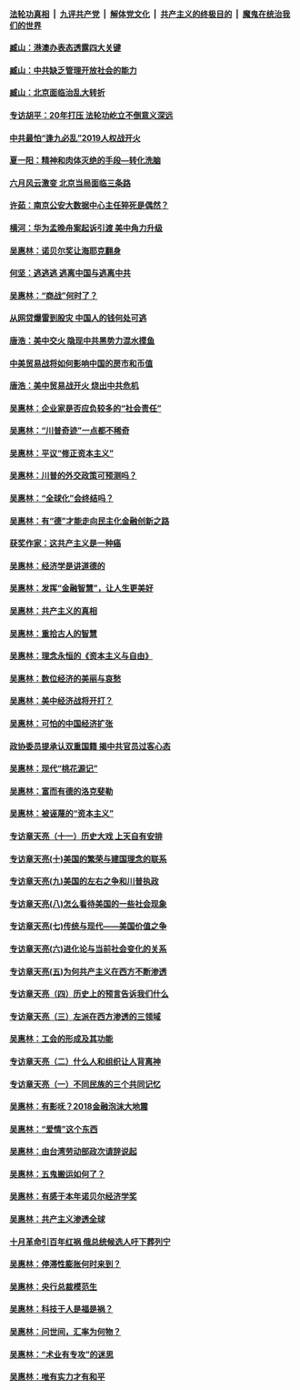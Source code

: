 ####  [法轮功真相](../../../../basic/blob/master/README.md?t=08290526) &nbsp;|&nbsp; [九评共产党](../../../../9ping.md/blob/master/README.md?t=08290526) &nbsp;|&nbsp; [解体党文化](../../../../jtdwh.md/blob/master/README.md?t=08290526)  &nbsp;|&nbsp; [共产主义的终极目的](../../../../gczydzjmd.md/blob/master/README.md?t=08290526) &nbsp;|&nbsp; [魔鬼在统治我们的世界](../../../../mgztzwmdsj.md/blob/master/README.md?t=08290526) 

#### [臧山：港澳办表态透露四大关键](../pages/nsc423/n11421628.md?t=08290526) 

#### [臧山：中共缺乏管理开放社会的能力](../pages/nsc423/n11407457.md?t=08290526) 

#### [臧山：北京面临治乱大转折](../pages/nsc423/n11406895.md?t=08290526) 

#### [专访胡平：20年打压 法轮功屹立不倒意义深远](../pages/nsc423/n11398800.md?t=08290526) 

#### [中共最怕“逢九必乱”2019人权战开火](../pages/nsc423/n11385248.md?t=08290526) 

#### [夏一阳：精神和肉体灭绝的手段—转化洗脑](../pages/nsc423/n11368250.md?t=08290526) 

#### [六月风云激变 北京当局面临三条路](../pages/nsc423/n11313668.md?t=08290526) 

#### [许茹：南京公安大数据中心主任猝死是偶然？](../pages/nsc423/n11064744.md?t=08290526) 

#### [横河：华为孟晚舟案起诉引渡 美中角力升级](../pages/nsc423/n11027230.md?t=08290526) 

#### [吴惠林：诺贝尔奖让海耶克翻身](../pages/nsc423/n10890049.md?t=08290526) 

#### [何坚：逃逃逃 逃离中国与逃离中共](../pages/nsc423/n10592891.md?t=08290526) 

#### [吴惠林：“商战”何时了？](../pages/nsc423/n10573558.md?t=08290526) 

#### [从网贷爆雷到股灾 中国人的钱何处可逃](../pages/nsc423/n10572800.md?t=08290526) 

#### [唐浩：美中交火 隐现中共黑势力混水摸鱼](../pages/nsc423/n10544040.md?t=08290526) 

#### [中美贸易战将如何影响中国的房市和币值](../pages/nsc423/n10543697.md?t=08290526) 

#### [唐浩：美中贸易战开火 烧出中共危机](../pages/nsc423/n10540126.md?t=08290526) 

#### [吴惠林：企业家是否应负较多的“社会责任”](../pages/nsc423/n10535022.md?t=08290526) 

#### [吴惠林：“川普奇迹”一点都不稀奇](../pages/nsc423/n10512808.md?t=08290526) 

#### [吴惠林：平议“修正资本主义”](../pages/nsc423/n10495724.md?t=08290526) 

#### [吴惠林：川普的外交政策可预测吗？](../pages/nsc423/n10462387.md?t=08290526) 

#### [吴惠林：“全球化”会终结吗？](../pages/nsc423/n10452838.md?t=08290526) 

#### [吴惠林：有“德”才能走向民主化金融创新之路](../pages/nsc423/n10432292.md?t=08290526) 

#### [获奖作家：这共产主义是一种癌](../pages/nsc423/n10431541.md?t=08290526) 

#### [吴惠林：经济学是讲道德的](../pages/nsc423/n10398014.md?t=08290526) 

#### [吴惠林：发挥“金融智慧”，让人生更美好](../pages/nsc423/n10375019.md?t=08290526) 

#### [吴惠林：共产主义的真相](../pages/nsc423/n10351394.md?t=08290526) 

#### [吴惠林：重拾古人的智慧](../pages/nsc423/n10337691.md?t=08290526) 

#### [吴惠林：理念永恒的《资本主义与自由》](../pages/nsc423/n10316274.md?t=08290526) 

#### [吴惠林：数位经济的美丽与哀愁](../pages/nsc423/n10292946.md?t=08290526) 

#### [吴惠林：美中经济战将开打？](../pages/nsc423/n10258825.md?t=08290526) 

#### [吴惠林：可怕的中国经济扩张](../pages/nsc423/n10219147.md?t=08290526) 

#### [政协委员提承认双重国籍 揭中共官员过客心态](../pages/nsc423/n10208809.md?t=08290526) 

#### [吴惠林：现代“桃花源记”](../pages/nsc423/n10185234.md?t=08290526) 

#### [吴惠林：富而有德的洛克斐勒](../pages/nsc423/n10142264.md?t=08290526) 

#### [吴惠林：被诬蔑的“资本主义”](../pages/nsc423/n10124816.md?t=08290526) 

#### [专访章天亮（十一）历史大戏 上天自有安排](../pages/nsc423/n10094905.md?t=08290526) 

#### [专访章天亮(十)美国的繁荣与建国理念的联系](../pages/nsc423/n10094899.md?t=08290526) 

#### [专访章天亮(九)美国的左右之争和川普执政](../pages/nsc423/n10094889.md?t=08290526) 

#### [专访章天亮(八)怎么看待美国的一些社会现象](../pages/nsc423/n10094857.md?t=08290526) 

#### [专访章天亮(七)传统与现代——美国价值之争](../pages/nsc423/n10093140.md?t=08290526) 

#### [专访章天亮(六)进化论与当前社会变化的关系](../pages/nsc423/n10092036.md?t=08290526) 

#### [专访章天亮(五)为何共产主义在西方不断渗透](../pages/nsc423/n10083620.md?t=08290526) 

#### [专访章天亮（四）历史上的预言告诉我们什么](../pages/nsc423/n10083606.md?t=08290526) 

#### [专访章天亮（三）左派在西方渗透的三领域](../pages/nsc423/n10081115.md?t=08290526) 

#### [吴惠林：工会的形成及其功能](../pages/nsc423/n10080633.md?t=08290526) 

#### [专访章天亮（二）什么人和组织让人背离神](../pages/nsc423/n10076637.md?t=08290526) 

#### [专访章天亮（一）不同民族的三个共同记忆](../pages/nsc423/n10074188.md?t=08290526) 

#### [吴惠林：有影呒？2018金融泡沫大地震](../pages/nsc423/n10040534.md?t=08290526) 

#### [吴惠林：“爱情”这个东西](../pages/nsc423/n10019423.md?t=08290526) 

#### [吴惠林：由台湾劳动部政次请辞说起](../pages/nsc423/n9979679.md?t=08290526) 

#### [吴惠林：五鬼搬运如何了？](../pages/nsc423/n9925338.md?t=08290526) 

#### [吴惠林：有感于本年诺贝尔经济学奖](../pages/nsc423/n9871883.md?t=08290526) 

#### [吴惠林：共产主义渗透全球](../pages/nsc423/n9812748.md?t=08290526) 

#### [十月革命引百年红祸 俄总统候选人吁下葬列宁](../pages/nsc423/n9810182.md?t=08290526) 

#### [吴惠林：停滞性膨胀何时来到？](../pages/nsc423/n9764136.md?t=08290526) 

#### [吴惠林：央行总裁模范生](../pages/nsc423/n9728134.md?t=08290526) 

#### [吴惠林：科技于人是福是祸？](../pages/nsc423/n9672982.md?t=08290526) 

#### [吴惠林：问世间，汇率为何物？](../pages/nsc423/n9621788.md?t=08290526) 

#### [吴惠林：“术业有专攻”的迷思](../pages/nsc423/n9580363.md?t=08290526) 

#### [吴惠林：唯有实力才有和平](../pages/nsc423/n9529599.md?t=08290526) 

